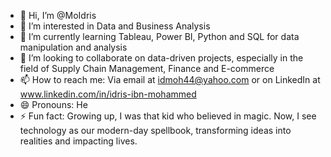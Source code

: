 - 👋 Hi, I’m @MoIdris
- 👀 I’m interested in Data and Business Analysis
- 🌱 I’m currently learning Tableau, Power BI, Python and SQL for data manipulation and analysis
- 💞️ I’m looking to collaborate on data-driven projects, especially in the field of Supply Chain Management, Finance and E-commerce
- 📫 How to reach me: Via email at idmoh44@yahoo.com or on LinkedIn at www.linkedin.com/in/idris-ibn-mohammed
- 😄 Pronouns: He
- ⚡ Fun fact: Growing up, I was that kid who believed in magic. Now, I see technology as our modern-day spellbook, transforming ideas into realities and impacting lives.

<!---
MoIdris/MoIdris is a ✨ special ✨ repository because its `README.md` (this file) appears on your GitHub profile.
You can click the Preview link to take a look at your changes.
--->
